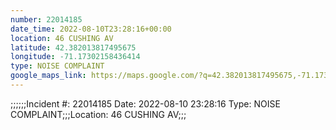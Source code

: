 ```yaml
---
number: 22014185
date_time: 2022-08-10T23:28:16+00:00
location: 46 CUSHING AV
latitude: 42.382013817495675
longitude: -71.17302158436414
type: NOISE COMPLAINT
google_maps_link: https://maps.google.com/?q=42.382013817495675,-71.17302158436414
---
```


;;;;;;Incident #: 22014185  Date: 2022-08-10 23:28:16   Type: NOISE COMPLAINT;;;Location: 46 CUSHING AV;;;
